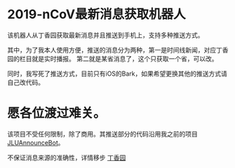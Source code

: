 # 2019-nCoV最新消息获取机器人

该机器人从丁香园获取最新消息并且推送到手机上，支持多种推送方式。
    
其中，为了我本人使用方便，推送的消息分为两种，第一是时间线新闻，对应丁香园的栏目就是实时播报。
第二就是某省消息了，这个只获取一个省，可以改。

同时，我写死了推送方式，目前只有iOS的Bark，如果希望更换其他的推送方式请自己改代码。

# 愿各位渡过难关。

该项目不受任何限制，除了商用。其推送部分的代码沿用我之前的项目[JLUAnnounceBot](https://github.com/ForeverOpp/JLUAnnounceBot)。

不保证消息来源的准确性，详情移步 [丁香园](https://3g.dxy.cn/newh5/view/pneumonia)